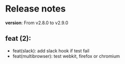 #  Release notes

**version**: From v2.8.0 to v2.9.0

## **feat (2):**
 - feat(slack): add slack hook if test fail
 - feat(multibrowser): test webkit, firefox or chromium








